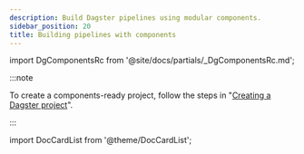 ```yaml
---
description: Build Dagster pipelines using modular components.
sidebar_position: 20
title: Building pipelines with components
---
```


import DgComponentsRc from '@site/docs/partials/\_DgComponentsRc.md';

<DgComponentsRc />

:::note

To create a components-ready project, follow the steps in "[Creating a Dagster project](/guides/build/projects/creating-a-new-project)".

:::

import DocCardList from '@theme/DocCardList';

<DocCardList />
